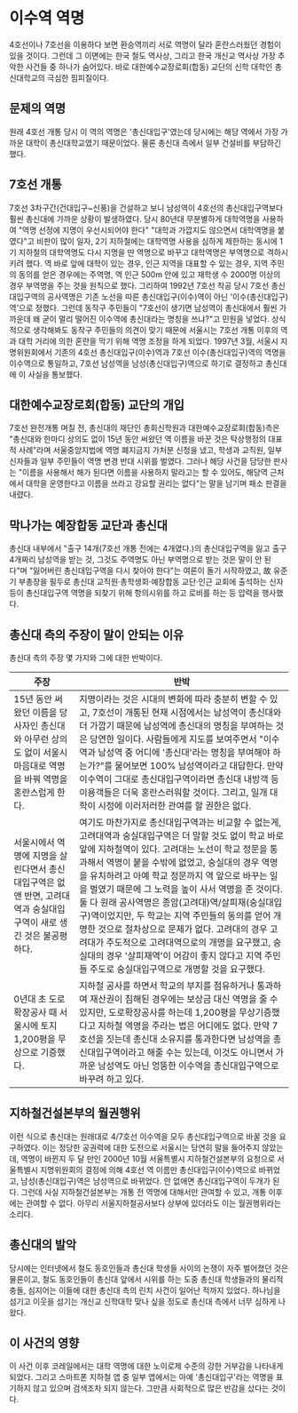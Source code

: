 # 이수역 역명

4호선이나 7호선을 이용하다 보면 환승역끼리 서로 역명이 달라 혼란스러웠던 경험이 있을 것이다. 그런데 그 이면에는 한국 철도 역사상, 그리고 한국 개신교 역사상 가장 추악한 사건들 중 하나가 숨어있다. 바로 대한예수교장로회(합동) 교단의 신학 대학인 총신대학교의 극심한 핌피질이다.

## 문제의 역명
원래 4호선 개통 당시 이 역의 역명은 '총신대입구'였는데 당시에는 해당 역에서 가장 가까운 대학이 총신대학교였기 때문이었다. 물론 총신대 측에서 일부 건설비를 부담하긴 했다.

## 7호선 개통
7호선 3차구간(건대입구~신풍)을 건설하고 보니 남성역이 4호선의 총신대입구역보다 훨씬 총신대에 가까운 상황이 발생하였다. 당시 80년대 무분별하게 대학역명을 사용하여 "역명 선정에 지명이 우선시되어야 한다" "대학과 가깝지도 않으면서 대학역명을 붙였다"고 비판이 많이 일자, 2기 지하철에는 대학역명 사용을 심하게 제한하는 동시에 1기 지하철의 대학역명도 다시 지명을 딴 역명으로 바꾸고 대학역명은 부역명으로 격하시키려 했다. 역 바로 앞에 대학이 있는 경우, 인근 지역을 대표할 수 있는 경우, 지역 주민의 동의를 얻은 경우에는 주역명, 역 인근 500m 안에 있고 재학생 수 2000명 이상의 경우 부역명을 주는 것을 원칙으로 했다. 그리하여 1992년 7호선 착공 당시 7호선 총신대입구역의 공사역명은 기존 노선을 따른 총신대입구(이수)역이 아닌 '이수(총신대입구)역'으로 정했다. 그런데 동작구 주민들이 "7호선이 생기면 남성역이 총신대에서 훨씬 가까운데 왜 굳이 멀리 떨어진 이수역에 총신대라는 명칭을 쓰냐?"고 민원을 넣었다. 상식적으로 생각해봐도 동작구 주민들의 의견이 맞기 때문에 서울시는 7호선 개통 이후의 역과 대학 거리에 의한 혼란을 막기 위해 역명 조정을 하게 되었다. 1997년 3월, 서울시 지명위원회에서 기존의 4호선 총신대입구(이수)역과 7호선 이수(총신대입구)역의 역명을 이수역으로 통일하고, 7호선 남성역을 남성(총신대입구)역으로 하기로 결정하고 총신대에 이 사실을 통보했다.

## 대한예수교장로회(합동) 교단의 개입
7호선 완전개통 며칠 전, 총신대의 재단인 총회신학원과 대한예수교장로회(합동)측은 "총신대와 한마디 상의도 없이 15년 동안 써왔던 역 이름을 바꾼 것은 탁상행정의 대표적 사례"라며 서울중앙지법에 역명 폐지금지 가처분 신청을 냈고, 학생과 교직원, 일부 신자들과 일부 주민들이 역명 변경 반대 시위를 벌였다. 그러나 해당 사건을 담당한 판사는 "이름을 사용해서 해가 된다면 이름을 사용하지 말라고는 할 수 있어도, 해당역 근처에서 대학을 운영한다고 이름을 쓰라고 강요할 권리는 없다"는 말을 남기며 패소 판결을 내렸다.

## 막나가는 예장합동 교단과 총신대
총신대 내부에서 "출구 14개(7호선 개통 전에는 4개였다.)의 총신대입구역을 잃고 출구 4개짜리 남성역을 받는 것, 그것도 주역명도 아닌 부역명으로 받는 것은 말이 안 된다"며 "잃어버린 총신대입구역을 다시 찾아야 한다"는 여론이 돌기 시작하였고, 故 유준기 부총장을 필두로 총신대 교직원·총학생회·예장합동 교단·인근 교회에 출석하는 신자 등이 총신대입구역 역명을 되찾기 위해 항의시위를 하고 로비를 하는 등 압력을 행사했다.

## 총신대 측의 주장이 말이 안되는 이유
총신대 측의 주장 몇 가지와 그에 대한 반박이다.

| 주장 | 반박 |
| -- | -- |
| 15년 동안 써왔던 이름을 당사자인 총신대와 아무런 상의도 없이 서울시 마음대로 역명을 바꿔 역명을 혼란스럽게 한다. | 지명이라는 것은 시대의 변화에 따라 충분히 변할 수 있고, 7호선이 개통된 현재 시점에서는 남성역이 총신대와 더 가깝기 때문에 남성역에 총신대의 명칭을 부여하는 것은 당연한 일이다. 사람들에게 지도를 보여주면서 "이수역과 남성역 중 어디에 '총신대'라는 명칭을 부여해야 하는가?"를 물어보면 100% 남성역이라고 대답한다. 만약 이수역이 그대로 총신대입구역이라면 총신대 내방객 등 이용객들은 더욱 혼란스러워할 것이다. 그리고, 일개 대학이 시정에 이러저러한 관여를 할 권한은 없다. |
| 서울시에서 역명에 지명을 살린다면서 총신대입구역은 없앤 반면, 고려대역과 숭실대입구역이 새로 생긴 것은 불공평하다. | 여기도 마찬가지로 총신대입구역과는 비교할 수 없는게, 고려대역과 숭실대입구역은 더 말할 것도 없이 학교 바로 앞에 지하철역이 있다. 고려대는 노선이 학교 정문을 통과해서 역명이 붙을 수밖에 없었고, 숭실대의 경우 역명을 유치하려고 아예 학교 정문까지 역 앞으로 바꾸는 일을 벌였기 때문에 그 노력을 높이 사서 역명을 준 것이다. 둘 다 원래 공사역명은 종암(고려대)역/살피재(숭실대입구)역이었지만, 두 학교는 지역 주민들의 동의를 얻어 개명한 것으로 절차상으로 문제가 없다. 고려대의 경우 고려대가 주도적으로 고려대역으로의 개명을 요구했고, 숭실대의 경우 '살피재역'이 어감이 좋지 않다고 지역 주민들 주도로 숭실대입구역으로 개명할 것을 요구했다. |
| 0년대 초 도로확장공사 때 서울시에 토지 1,200평을 무상으로 기증했다. | 지하철 공사를 하면서 학교의 부지를 점유하거나 통과하여 재산권이 침해된 경우에는 보상금 대신 역명을 줄 수 있지만, 도로확장공사를 하는데 1,200평을 무상기증했다고 지하철 역명을 주라는 법은 어디에도 없다. 만약 7호선을 짓는데 총신대 소유지를 통과한다면 남성역을 총신대입구역이라고 해줄 수는 있는데, 이것도 아니면서 가까운 남성역도 아닌 엉뚱한 이수역을 총신대입구역으로 바꾸려 하고 있다. |

## 지하철건설본부의 월권행위
이런 식으로 총신대는 원래대로 4/7호선 이수역을 모두 총신대입구역으로 바꿀 것을 요구하였다. 이는 정당한 공권력에 대한 도전으로 서울시는 당연히 말을 들어주지 않았는데, 역명이 바뀐지 두 달 만인 2000년 10월 서울특별시 지하철건설본부의 요청으로 서울특별시 지명위원회의 결정에 의해 4호선 역 이름만 총신대입구(이수)역으로 바뀌었고, 남성(총신대입구)역은 남성역으로 바뀌었다. 안 없애면 총신대입구역이 두개가 된다. 그런데 사실 지하철건설본부는 개통 전 역명에 대해서만 관여할 수 있고, 개통 이후에는 관여할 수 없다. 아무리 서울지하철공사보다 상부에 있더라도 이는 월권행위라는 소리다.



## 총신대의 발악
당시에는 인터넷에서 철도 동호인들과 총신대 학생들 사이의 논쟁이 자주 벌어졌던 것은 물론이고, 철도 동호인들이 총신대 앞에서 시위를 하는 도중 총신대 학생들과의 물리적 충돌, 심지어는 이들에 대한 총신대 측의 린치 사건이 일어난 적까지 있었다. 하나님을 섬기고 이웃을 섬기는 개신교 신학대학 맞나 싶을 정도로 총신대 측에서 너무 심하게 나왔다.

## 이 사건의 영향
이 사건 이후 코레일에서는 대학 역명에 대한 노이로제 수준의 강한 거부감을 나타내게 되었다. 그리고 스마트폰 지하철 앱 중 일부 앱에서는 아예 '총신대입구'라는 역명을 표기하지 않고 있으며 검색조차 되지 않는다. 그만큼 사회적으로 많은 반감을 샀다는 것이다.



## 